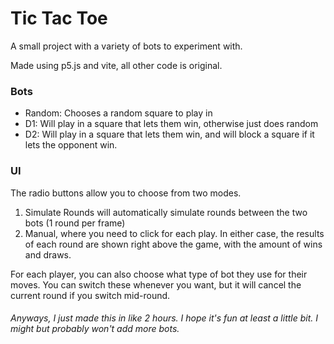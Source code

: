 # Tic Tac Toe

A small project with a variety of bots to experiment with.

Made using p5.js and vite, all other code is original.

### Bots

- Random: Chooses a random square to play in
- D1: Will play in a square that lets them win, otherwise just does random
- D2: Will play in a square that lets them win, and will block a square if it lets the opponent win.

### UI

The radio buttons allow you to choose from two modes.
1. Simulate Rounds will automatically simulate rounds between the two bots (1 round per frame)
2. Manual, where you need to click for each play.
In either case, the results of each round are shown right above the game, with the amount of wins and draws.

For each player, you can also choose what type of bot they use for their moves. You can switch these whenever you want, but it will cancel the current round if you switch mid-round.

###### Anyways, I just made this in like 2 hours. I hope it's fun at least a little bit. I might but probably won't add more bots.